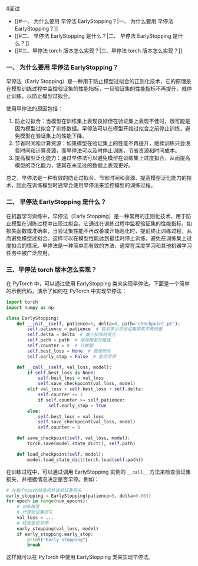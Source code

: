 #面试 

- [[#一、 为什么要用 早停法 EarlyStopping？|一、 为什么要用 早停法 EarlyStopping？]]
- [[#二、 早停法 EarlyStopping 是什么？|二、 早停法 EarlyStopping 是什么？]]
- [[#三、早停法 torch 版本怎么实现？|三、早停法 torch 版本怎么实现？]]

### 一、 为什么要用 早停法 EarlyStopping？
早停法（Early Stopping）是一种用于防止模型过拟合的正则化技术，它的原理是在模型训练过程中监控验证集的性能指标，一旦验证集的性能指标不再提升，就停止训练，以防止模型过拟合。

使用早停法的原因包括：
1. 防止过拟合：当模型在训练集上表现良好但在验证集上表现不佳时，很可能是因为模型过拟合了训练数据。早停法可以在模型开始过拟合之前停止训练，避免模型在验证集上的性能下降。
2. 节省时间和计算资源：如果模型在验证集上的性能不再提升，继续训练只会浪费时间和计算资源，而早停法可以及时停止训练，节省资源和时间成本。
3. 提高模型泛化能力：通过早停法可以避免模型在训练集上过度拟合，从而提高模型的泛化能力，使其在未见过的数据上表现更好。

总之，早停法是一种有效的防止过拟合、节省时间和资源、提高模型泛化能力的技术，因此在训练模型时通常会使用早停法来监控模型的训练过程。
### 二、 早停法 EarlyStopping 是什么？
在机器学习训练中，早停法（Early Stopping）是一种常用的正则化技术，用于防止模型在训练过程中出现过拟合。它通过在训练过程中监视验证集的性能指标，如损失函数或准确率，当验证集性能不再改善或开始恶化时，提前终止训练过程，从而避免模型过拟合。这样可以在模型性能达到最佳时停止训练，避免在训练集上过度拟合的情况。早停法是一种简单而有效的方法，通常在深度学习和其他机器学习任务中被广泛应用。
### 三、早停法 torch 版本怎么实现？
在 PyTorch 中，可以通过使用 EarlyStopping 类来实现早停法。下面是一个简单的示例代码，演示了如何在 PyTorch 中实现早停法：

```python
import torch
import numpy as np

class EarlyStopping:
    def __init__(self, patience=5, delta=0, path='checkpoint.pt'):
        self.patience = patience  # 容忍多少次验证集损失不再改善
        self.delta = delta  # 最小损失的变化
        self.path = path  # 保存模型的路径
        self.counter = 0  # 计数器
        self.best_loss = None  # 最佳损失
        self.early_stop = False  # 是否早停

    def __call__(self, val_loss, model):
        if self.best_loss is None:
            self.best_loss = val_loss
            self.save_checkpoint(val_loss, model)
        elif val_loss > self.best_loss + self.delta:
            self.counter += 1
            if self.counter >= self.patience:
                self.early_stop = True
        else:
            self.best_loss = val_loss
            self.save_checkpoint(val_loss, model)
            self.counter = 0

    def save_checkpoint(self, val_loss, model):
        torch.save(model.state_dict(), self.path)

    def load_checkpoint(self, model):
        model.load_state_dict(torch.load(self.path))
```

在训练过程中，可以通过调用 EarlyStopping 实例的 `__call__` 方法来检查验证集损失，并根据情况决定是否早停。例如：

```python
# 在每个epoch结束后检查验证集损失
early_stopping = EarlyStopping(patience=5, delta=0.001)
for epoch in range(num_epochs):
    # 训练模型
    # 计算验证集损失
    val_loss = ...
    # 检查是否早停
    early_stopping(val_loss, model)
    if early_stopping.early_stop:
        print("Early stopping")
        break
```

这样就可以在 PyTorch 中使用 EarlyStopping 类来实现早停法。
